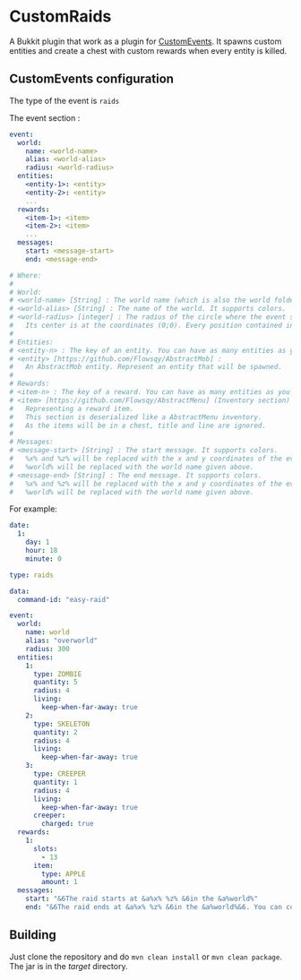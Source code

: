 # CustomRaids

A Bukkit plugin that work as a plugin for [CustomEvents](https://github.com/Flowsqy/CustomEvents). It spawns custom
entities and create a chest with custom rewards when every entity is killed.

## CustomEvents configuration

The type of the event is `raids`

The event section :

```yaml
event:
  world:
    name: <world-name>
    alias: <world-alias>
    radius: <world-radius>
  entities:
    <entity-1>: <entity>
    <entity-2>: <entity>
    ...
  rewards:
    <item-1>: <item>
    <item-2>: <item>
    ...
  messages:
    start: <message-start>
    end: <message-end>

# Where:
#
# World:
# <world-name> [String] : The world name (which is also the world folder name) where the event should take place
# <world-alias> [String] : The name of the world. It supports colors.
# <world-radius> [integer] : The radius of the circle where the event should take place.
#   Its center is at the coordinates (0;0). Every position contained in this circle is valid and chosen randomly.
#
# Entities:
# <entity-n> : The key of an entity. You can have as many entities as you want. The key just need to be unique.
# <entity> [https://github.com/Flowsqy/AbstractMob] :
#   An AbstractMob entity. Represent an entity that will be spawned.
#
# Rewards:
# <item-n> : The key of a reward. You can have as many entities as you want. The key just need to be unique.
# <item> [https://github.com/Flowsqy/AbstractMenu] (Inventory section) :
#   Representing a reward item. 
#   This section is deserialized like a AbstractMenu inventory.
#   As the items will be in a chest, title and line are ignored.
#
# Messages:
# <message-start> [String] : The start message. It supports colors.
#   %x% and %z% will be replaced with the x and y coordinates of the event.
#   %world% will be replaced with the world name given above.
# <message-end> [String] : The end message. It supports colors.
#   %x% and %z% will be replaced with the x and y coordinates of the event.
#   %world% will be replaced with the world name given above.
```

For example:

```yaml
date:
  1:
    day: 1
    hour: 18
    minute: 0

type: raids

data:
  command-id: "easy-raid"

event:
  world:
    name: world
    alias: "overworld"
    radius: 300
  entities:
    1:
      type: ZOMBIE
      quantity: 5
      radius: 4
      living:
        keep-when-far-away: true
    2:
      type: SKELETON
      quantity: 2
      radius: 4
      living:
        keep-when-far-away: true
    3:
      type: CREEPER
      quantity: 1
      radius: 4
      living:
        keep-when-far-away: true
      creeper:
        charged: true
  rewards:
    1:
      slots:
        - 13
      item:
        type: APPLE
        amount: 1
  messages:
    start: "&6The raid starts at &a%x% %z% &6in the &a%world%"
    end: "&6The raid ends at &a%x% %z% &6in the &a%world%&6. You can collect your rewards"
```

## Building

Just clone the repository and do `mvn clean install` or `mvn clean package`. The jar is in the _target_ directory.